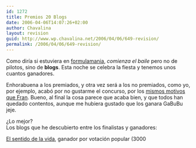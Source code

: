 ```yaml
---
id: 1272
title: Premios 20 Blogs
date: 2006-04-06T14:07:26+02:00
author: Chavalina
layout: revision
guid: http://www.wp.chavalina.net/2006/04/06/649-revision/
permalink: /2006/04/06/649-revision/
---
```

Como diría si estuviera en <a href="http://formulamania.com/news/index.php" target="_blank">formulamania</a>, _comienza el baile_ pero no de pilotos, sino de **blogs**. Esta noche se celebra la fiesta y tenemos unos cuantos ganadores. 

Enhorabuena a los premiados, y otra vez será a los no premiados, como yo, por ejemplo, acabó por no gustarme el concurso, por los <a href="http://www.domestikalien.com/2005/06/06/20-blogs/" target="_blank">mismos motivos que Fran</a>. Bueno, al final la cosa parece que acaba bien, y que todos han quedado contentos, aunque me hubiera gustado que los ganara GaBuBu jeje.

¿Lo mejor?  
Los blogs que he descubierto entre los finalistas y ganadores:

<a href="http://www.elsentidodelavida.net/" target="_blank">El sentido de la vida</a>, ganador por votación popular (3000